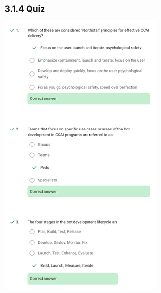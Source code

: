 # 3.1.4 Quiz

![gh](https://raw.githubusercontent.com/SeanChenR/img_gif/main/myimage/1745986365000vc6plf.png)
